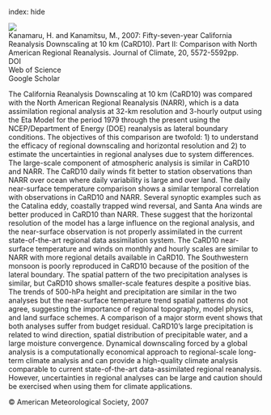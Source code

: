 index: hide

<div class="Citation">
    <div class="Citation-thumb CitationThumb-linked"  data-href="https://doi.org/10.1175/2007jcli1522.1">
      <img src="https://static.claimspace.cloud/climate-study-static/refs/thumbs/9/Kanamaru_and_Kanamitsu_2007-thumb.png" />
    </div>

  <div class="Citation-body">
    <div class="Citation-text">Kanamaru, H. and Kanamitsu, M., 2007: Fifty-seven-year California Reanalysis Downscaling at 10 km (CaRD10). Part II: Comparison with North American Regional Reanalysis. <span class="Article-journal">Journal of Climate, </span><span class="Article-volume">20, </span>5572-5592pp.</div>
    <div class="Citation-links">
      <div class="CitationLink" data-href="https://doi.org/10.1175/2007jcli1522.1">
        <div class="CitationLink-icon CitationLink-Doi"></div>
        <div class="CitationLink-text">DOI</div>
      </div>
      <div class="CitationLink" data-href="http://cel.webofknowledge.com/InboundService.do?customersID=atyponcel&smartRedirect=yes&mode=FullRecord&IsProductCode=Yes&product=CEL&Init=Yes&Func=Frame&action=retrieve&SrcApp=literatum&SrcAuth=atyponcel&SID=7CNc3cIRaBKjGbSujFM&UT=WOS:000251236900006">
        <div class="CitationLink-icon CitationLink-Isi"></div>
        <div class="CitationLink-text">Web of Science</div>
      </div>
      <div class="CitationLink" data-href="https://scholar.google.com/scholar?q=10.1175/2007jcli1522.1">
        <div class="CitationLink-icon CitationLink-Scholar"></div>
        <div class="CitationLink-text">Google Scholar</div>
      </div>
    </div>
  </div>
</div>

The California Reanalysis Downscaling at 10 km (CaRD10) was compared with the North American Regional Reanalysis (NARR), which is a data assimilation regional analysis at 32-km resolution and 3-hourly output using the Eta Model for the period 1979 through the present using the NCEP/Department of Energy (DOE) reanalysis as lateral boundary conditions. The objectives of this comparison are twofold: 1) to understand the efficacy of regional downscaling and horizontal resolution and 2) to estimate the uncertainties in regional analyses due to system differences. The large-scale component of atmospheric analysis is similar in CaRD10 and NARR. The CaRD10 daily winds fit better to station observations than NARR over ocean where daily variability is large and over land. The daily near-surface temperature comparison shows a similar temporal correlation with observations in CaRD10 and NARR. Several synoptic examples such as the Catalina eddy, coastally trapped wind reversal, and Santa Ana winds are better produced in CaRD10 than NARR. These suggest that the horizontal resolution of the model has a large influence on the regional analysis, and the near-surface observation is not properly assimilated in the current state-of-the-art regional data assimilation system. The CaRD10 near-surface temperature and winds on monthly and hourly scales are similar to NARR with more regional details available in CaRD10. The Southwestern monsoon is poorly reproduced in CaRD10 because of the position of the lateral boundary. The spatial pattern of the two precipitation analyses is similar, but CaRD10 shows smaller-scale features despite a positive bias. The trends of 500-hPa height and precipitation are similar in the two analyses but the near-surface temperature trend spatial patterns do not agree, suggesting the importance of regional topography, model physics, and land surface schemes. A comparison of a major storm event shows that both analyses suffer from budget residual. CaRD10’s large precipitation is related to wind direction, spatial distribution of precipitable water, and a large moisture convergence. Dynamical downscaling forced by a global analysis is a computationally economical approach to regional-scale long-term climate analysis and can provide a high-quality climate analysis comparable to current state-of-the-art data-assimilated regional reanalysis. However, uncertainties in regional analyses can be large and caution should be exercised when using them for climate applications.

<div class="Citation-copy">
&copy; American Meteorological Society, 2007
</div>